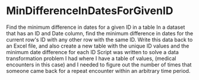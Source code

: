 # MinDifferenceInDatesForGivenID
Find the minimum difference in dates for a given ID in a table
In a dataset that has an ID and Date column, find the minimum 
difference in dates for the current row's ID with any other row 
with the same ID. 
Write this data back to an Excel file, and also create a new 
table with the unique ID values and the minimum date difference 
for each ID
Script was written to solve a data transformation problem I had
where I have a table of values, (medical encounters in this case)
and I needed to figure out the number of times that someone came 
back for a repeat encounter within an arbitrary time period.
